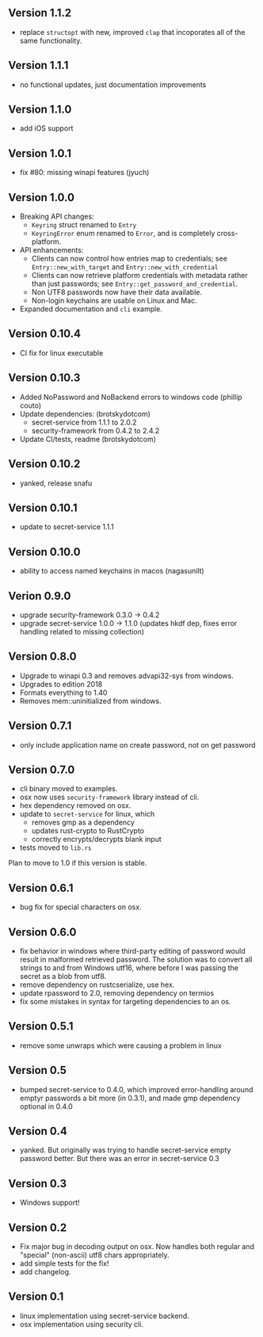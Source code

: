 ## Version 1.1.2
- replace `structopt` with new, improved `clap` that incoporates all of the same functionality.

## Version 1.1.1
- no functional updates, just documentation improvements

## Version 1.1.0
- add iOS support

## Version 1.0.1
- fix #80: missing winapi features (jyuch)

## Version 1.0.0
- Breaking API changes:
  - `Keyring` struct renamed to `Entry`
  - `KeyringError` enum renamed to `Error`, and is completely cross-platform.
- API enhancements:
  - Clients can now control how entries map to credentials; see `Entry::new_with_target` and `Entry::new_with_credential`
  - Clients can now retrieve platform credentials with metadata rather than just passwords; see `Entry::get_password_and_credential`.
  - Non UTF8 passwords now have their data available.
  - Non-login keychains are usable on Linux and Mac.
- Expanded documentation and `cli` example.

## Version 0.10.4
- CI fix for linux executable

## Version 0.10.3
- Added NoPassword and NoBackend errors to windows code (phillip couto)
- Update dependencies: (brotskydotcom)
    - secret-service from 1.1.1 to 2.0.2
    - security-framework from 0.4.2 to 2.4.2
- Update CI/tests, readme (brotskydotcom)

## Version 0.10.2
- yanked, release snafu

## Version 0.10.1
- update to secret-service 1.1.1

## Version 0.10.0
- ability to access named keychains in macos (nagasunilt)

## Verion 0.9.0
- upgrade security-framework 0.3.0 -> 0.4.2
- upgrade secret-service 1.0.0 -> 1.1.0 (updates hkdf dep, fixes error handling related to missing collection)

## Version 0.8.0
- Upgrade to winapi 0.3 and removes advapi32-sys from windows.
- Upgrades to edition 2018
- Formats everything to 1.40
- Removes mem::uninitialized from windows.

## Version 0.7.1
- only include application name on create password, not on get password

## Version 0.7.0
- cli binary moved to examples.
- osx now uses `security-framework` library instead of cli.
- hex dependency removed on osx.
- update to `secret-service` for linux, which
  - removes gmp as a dependency
  - updates rust-crypto to RustCrypto
  - correctly encrypts/decrypts blank input
- tests moved to `lib.rs`

Plan to move to 1.0 if this version is stable.

## Version 0.6.1
- bug fix for special characters on osx.

## Version 0.6.0
- fix behavior in windows where third-party editing of password would result in malformed retrieved password. The solution was to convert all strings to and from Windows utf16, where before I was passing the secret as a blob from utf8.
- remove dependency on rustcserialize, use hex.
- update rpassword to 2.0, removing dependency on termios
- fix some mistakes in syntax for targeting dependencies to an os.

## Version 0.5.1
- remove some unwraps which were causing a problem in linux

## Version 0.5
- bumped secret-service to 0.4.0, which improved error-handling around emptyr passwords a bit more (in 0.3.1), and made gmp dependency optional in 0.4.0

## Version 0.4
- yanked. But originally was trying to handle secret-service empty password better. But there was an error in secret-service 0.3

## Version 0.3
- Windows support!

## Version 0.2

- Fix major bug in decoding output on osx. Now handles both regular and "special" (non-ascii) utf8 chars appropriately.
- add simple tests for the fix!
- add changelog.

## Version 0.1

- linux implementation using secret-service backend.
- osx implementation using security cli.
